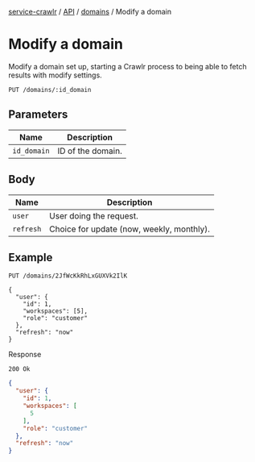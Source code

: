 [service-crawlr](../../../../README.md) / [API](../README.md) / [domains](./README.md) / Modify a domain

# Modify a domain

Modify a domain set up, starting a Crawlr process to being able to fetch results with modify settings.

```text
PUT /domains/:id_domain
```

## Parameters

| Name        | Description       |
|-------------|-------------------|
| `id_domain` | ID of the domain. |

## Body

| Name          | Description                               |
|---------------|-------------------------------------------|
| `user`        | User doing the request.                   |
| `refresh`     | Choice for update (now, weekly, monthly). |

## Example

```text
PUT /domains/2JfWcKkRhLxGUXVk2IlK

{
  "user": {
    "id": 1,
    "workspaces": [5],
    "role": "customer"
  },
  "refresh": "now"
}
```

Response

```text
200 Ok
```

```json
{
  "user": {
    "id": 1,
    "workspaces": [
      5
    ],
    "role": "customer"
  },
  "refresh": "now"
}
```
